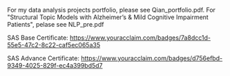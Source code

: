 For my data analysis projects portfolio, please see Qian_portfolio.pdf. For "Structural Topic Models with Alzheimer’s & Mild Cognitive Impairment Patients", pelase see NLP_pre.pdf

SAS Base Certificate: https://www.youracclaim.com/badges/7a8dcc1d-55e5-47c2-8c22-caf5ec065a35

SAS Advance Certificate: https://www.youracclaim.com/badges/d756efbd-9349-4025-829f-ec4a399bd5d7
